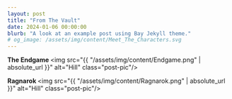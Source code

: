 ```yaml
---
layout: post
title: "From The Vault"
date: 2024-01-06 00:00:00
blurb: "A look at an example post using Bay Jekyll theme."
# og_image: /assets/img/content/Meet_The_Characters.svg
---
```


<b>The Endgame </b>
<img src="{{ "/assets/img/content/Endgame.png" | absolute_url }}" alt="Hill" class="post-pic"/>

<b> Ragnarok </b>
<img src="{{ "/assets/img/content/Ragnarok.png" | absolute_url }}" alt="Hill" class="post-pic"/>
